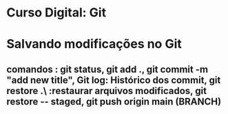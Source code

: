 # Curso Digital: Git

# Salvando modificações no Git

## comandos : git status, git add .\, git commit -m "add new title", Git log: Histórico dos commit, git restore .\ :restaurar arquivos modificados, git restore -- staged, git push origin main (BRANCH)

